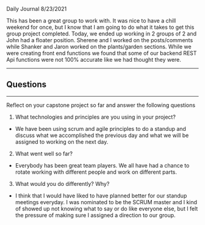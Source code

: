 Daily Journal 8/23/2021

This has been a great group to work with. It was nice to have a chill weekend for once, but I know that I am going to do what it takes to get this group project completed. Today, we ended up working in 2 groups of 2 and John had a floater position. Sherene and I worked on the posts/comments while Shanker and Jaron worked on the plants/garden sections. While we were creating front end functions we found that some of our backend REST Api functions were not 100% accurate like we had thought they were. 

---
Questions
---
---
Reflect on your capstone project so far and answer the following questions

1. What technologies and principles are you using in your project?
- We have been using scrum and agile principles to do a standup and discuss what we accomplished the previous day and what we will be assigned to working on the next day.
2. What went well so far?
- Everybody has been great team players. We all have had a chance to rotate working with different people and work on different parts.
3. What would you do differently? Why?
- I think that I would have liked to have planned better for our standup meetings everyday. I was nominated to be the SCRUM master and I kind of showed up not knowing what to say or do like everyone else, but I felt the pressure of making sure I assigned a direction to our group.